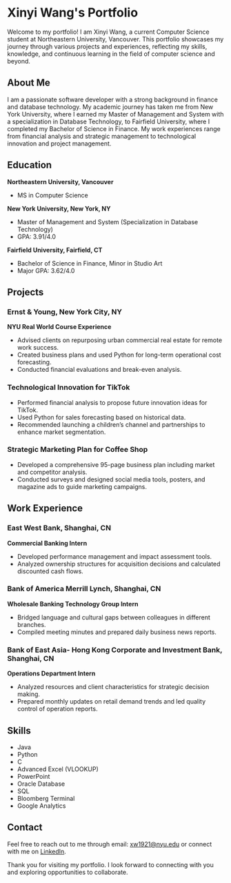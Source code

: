 # Xinyi Wang's Portfolio

Welcome to my portfolio! I am Xinyi Wang, a current Computer Science student at Northeastern University, Vancouver. This portfolio showcases my journey through various projects and experiences, reflecting my skills, knowledge, and continuous learning in the field of computer science and beyond.

## About Me

I am a passionate software developer with a strong background in finance and database technology. My academic journey has taken me from New York University, where I earned my Master of Management and System with a specialization in Database Technology, to Fairfield University, where I completed my Bachelor of Science in Finance. My work experiences range from financial analysis and strategic management to technological innovation and project management.

## Education

**Northeastern University, Vancouver**  
- MS in Computer Science

**New York University, New York, NY**  
- Master of Management and System (Specialization in Database Technology)  
- GPA: 3.91/4.0

**Fairfield University, Fairfield, CT**  
- Bachelor of Science in Finance, Minor in Studio Art  
- Major GPA: 3.62/4.0

## Projects

### Ernst & Young, New York City, NY
**NYU Real World Course Experience**  
- Advised clients on repurposing urban commercial real estate for remote work success.
- Created business plans and used Python for long-term operational cost forecasting.
- Conducted financial evaluations and break-even analysis.

### Technological Innovation for TikTok
- Performed financial analysis to propose future innovation ideas for TikTok.
- Used Python for sales forecasting based on historical data.
- Recommended launching a children’s channel and partnerships to enhance market segmentation.

### Strategic Marketing Plan for Coffee Shop
- Developed a comprehensive 95-page business plan including market and competitor analysis.
- Conducted surveys and designed social media tools, posters, and magazine ads to guide marketing campaigns.

## Work Experience

### East West Bank, Shanghai, CN
**Commercial Banking Intern**  
- Developed performance management and impact assessment tools.
- Analyzed ownership structures for acquisition decisions and calculated discounted cash flows.

### Bank of America Merrill Lynch, Shanghai, CN
**Wholesale Banking Technology Group Intern**  
- Bridged language and cultural gaps between colleagues in different branches.
- Compiled meeting minutes and prepared daily business news reports.

### Bank of East Asia- Hong Kong Corporate and Investment Bank, Shanghai, CN
**Operations Department Intern**  
- Analyzed resources and client characteristics for strategic decision making.
- Prepared monthly updates on retail demand trends and led quality control of operation reports.

## Skills

- Java
- Python
- C
- Advanced Excel (VLOOKUP)
- PowerPoint
- Oracle Database
- SQL
- Bloomberg Terminal
- Google Analytics

## Contact

Feel free to reach out to me through email: xw1921@nyu.edu or connect with me on [LinkedIn](https://www.linkedin.com/in/sophia-wang/).

Thank you for visiting my portfolio. I look forward to connecting with you and exploring opportunities to collaborate.
